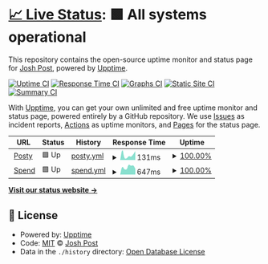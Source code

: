 # [📈 Live Status](https://posty72.github.io/uptime): <!--live status--> **🟩 All systems operational**

This repository contains the open-source uptime monitor and status page for [Josh Post](http://posty.co.nz), powered by [Upptime](https://github.com/upptime/upptime).

[![Uptime CI](https://github.com/posty72/uptime/workflows/Uptime%20CI/badge.svg)](https://github.com/posty72/uptime/actions?query=workflow%3A%22Uptime+CI%22)
[![Response Time CI](https://github.com/posty72/uptime/workflows/Response%20Time%20CI/badge.svg)](https://github.com/posty72/uptime/actions?query=workflow%3A%22Response+Time+CI%22)
[![Graphs CI](https://github.com/posty72/uptime/workflows/Graphs%20CI/badge.svg)](https://github.com/posty72/uptime/actions?query=workflow%3A%22Graphs+CI%22)
[![Static Site CI](https://github.com/posty72/uptime/workflows/Static%20Site%20CI/badge.svg)](https://github.com/posty72/uptime/actions?query=workflow%3A%22Static+Site+CI%22)
[![Summary CI](https://github.com/posty72/uptime/workflows/Summary%20CI/badge.svg)](https://github.com/posty72/uptime/actions?query=workflow%3A%22Summary+CI%22)

With [Upptime](https://upptime.js.org), you can get your own unlimited and free uptime monitor and status page, powered entirely by a GitHub repository. We use [Issues](https://github.com/posty72/uptime/issues) as incident reports, [Actions](https://github.com/posty72/uptime/actions) as uptime monitors, and [Pages](https://posty72.github.io/uptime) for the status page.

<!--start: status pages-->
<!-- This summary is generated by Upptime (https://github.com/upptime/upptime) -->
<!-- Do not edit this manually, your changes will be overwritten -->
<!-- prettier-ignore -->
| URL | Status | History | Response Time | Uptime |
| --- | ------ | ------- | ------------- | ------ |
| <img alt="" src="https://icons.duckduckgo.com/ip3/posty.co.nz.ico" height="13"> [Posty](https://posty.co.nz) | 🟩 Up | [posty.yml](https://github.com/posty72/uptime/commits/HEAD/history/posty.yml) | <details><summary><img alt="Response time graph" src="./graphs/posty/response-time-week.png" height="20"> 131ms</summary><br><a href="https://posty72.github.io/uptime/history/posty"><img alt="Response time 185" src="https://img.shields.io/endpoint?url=https%3A%2F%2Fraw.githubusercontent.com%2Fposty72%2Fuptime%2FHEAD%2Fapi%2Fposty%2Fresponse-time.json"></a><br><a href="https://posty72.github.io/uptime/history/posty"><img alt="24-hour response time 70" src="https://img.shields.io/endpoint?url=https%3A%2F%2Fraw.githubusercontent.com%2Fposty72%2Fuptime%2FHEAD%2Fapi%2Fposty%2Fresponse-time-day.json"></a><br><a href="https://posty72.github.io/uptime/history/posty"><img alt="7-day response time 131" src="https://img.shields.io/endpoint?url=https%3A%2F%2Fraw.githubusercontent.com%2Fposty72%2Fuptime%2FHEAD%2Fapi%2Fposty%2Fresponse-time-week.json"></a><br><a href="https://posty72.github.io/uptime/history/posty"><img alt="30-day response time 176" src="https://img.shields.io/endpoint?url=https%3A%2F%2Fraw.githubusercontent.com%2Fposty72%2Fuptime%2FHEAD%2Fapi%2Fposty%2Fresponse-time-month.json"></a><br><a href="https://posty72.github.io/uptime/history/posty"><img alt="1-year response time 187" src="https://img.shields.io/endpoint?url=https%3A%2F%2Fraw.githubusercontent.com%2Fposty72%2Fuptime%2FHEAD%2Fapi%2Fposty%2Fresponse-time-year.json"></a></details> | <details><summary><a href="https://posty72.github.io/uptime/history/posty">100.00%</a></summary><a href="https://posty72.github.io/uptime/history/posty"><img alt="All-time uptime 100.00%" src="https://img.shields.io/endpoint?url=https%3A%2F%2Fraw.githubusercontent.com%2Fposty72%2Fuptime%2FHEAD%2Fapi%2Fposty%2Fuptime.json"></a><br><a href="https://posty72.github.io/uptime/history/posty"><img alt="24-hour uptime 100.00%" src="https://img.shields.io/endpoint?url=https%3A%2F%2Fraw.githubusercontent.com%2Fposty72%2Fuptime%2FHEAD%2Fapi%2Fposty%2Fuptime-day.json"></a><br><a href="https://posty72.github.io/uptime/history/posty"><img alt="7-day uptime 100.00%" src="https://img.shields.io/endpoint?url=https%3A%2F%2Fraw.githubusercontent.com%2Fposty72%2Fuptime%2FHEAD%2Fapi%2Fposty%2Fuptime-week.json"></a><br><a href="https://posty72.github.io/uptime/history/posty"><img alt="30-day uptime 100.00%" src="https://img.shields.io/endpoint?url=https%3A%2F%2Fraw.githubusercontent.com%2Fposty72%2Fuptime%2FHEAD%2Fapi%2Fposty%2Fuptime-month.json"></a><br><a href="https://posty72.github.io/uptime/history/posty"><img alt="1-year uptime 100.00%" src="https://img.shields.io/endpoint?url=https%3A%2F%2Fraw.githubusercontent.com%2Fposty72%2Fuptime%2FHEAD%2Fapi%2Fposty%2Fuptime-year.json"></a></details>
| <img alt="" src="https://icons.duckduckgo.com/ip3/spend.postmanalwaysdelivers.com.ico" height="13"> [Spend](https://spend.postmanalwaysdelivers.com) | 🟩 Up | [spend.yml](https://github.com/posty72/uptime/commits/HEAD/history/spend.yml) | <details><summary><img alt="Response time graph" src="./graphs/spend/response-time-week.png" height="20"> 647ms</summary><br><a href="https://posty72.github.io/uptime/history/spend"><img alt="Response time 505" src="https://img.shields.io/endpoint?url=https%3A%2F%2Fraw.githubusercontent.com%2Fposty72%2Fuptime%2FHEAD%2Fapi%2Fspend%2Fresponse-time.json"></a><br><a href="https://posty72.github.io/uptime/history/spend"><img alt="24-hour response time 634" src="https://img.shields.io/endpoint?url=https%3A%2F%2Fraw.githubusercontent.com%2Fposty72%2Fuptime%2FHEAD%2Fapi%2Fspend%2Fresponse-time-day.json"></a><br><a href="https://posty72.github.io/uptime/history/spend"><img alt="7-day response time 647" src="https://img.shields.io/endpoint?url=https%3A%2F%2Fraw.githubusercontent.com%2Fposty72%2Fuptime%2FHEAD%2Fapi%2Fspend%2Fresponse-time-week.json"></a><br><a href="https://posty72.github.io/uptime/history/spend"><img alt="30-day response time 526" src="https://img.shields.io/endpoint?url=https%3A%2F%2Fraw.githubusercontent.com%2Fposty72%2Fuptime%2FHEAD%2Fapi%2Fspend%2Fresponse-time-month.json"></a><br><a href="https://posty72.github.io/uptime/history/spend"><img alt="1-year response time 500" src="https://img.shields.io/endpoint?url=https%3A%2F%2Fraw.githubusercontent.com%2Fposty72%2Fuptime%2FHEAD%2Fapi%2Fspend%2Fresponse-time-year.json"></a></details> | <details><summary><a href="https://posty72.github.io/uptime/history/spend">100.00%</a></summary><a href="https://posty72.github.io/uptime/history/spend"><img alt="All-time uptime 99.99%" src="https://img.shields.io/endpoint?url=https%3A%2F%2Fraw.githubusercontent.com%2Fposty72%2Fuptime%2FHEAD%2Fapi%2Fspend%2Fuptime.json"></a><br><a href="https://posty72.github.io/uptime/history/spend"><img alt="24-hour uptime 100.00%" src="https://img.shields.io/endpoint?url=https%3A%2F%2Fraw.githubusercontent.com%2Fposty72%2Fuptime%2FHEAD%2Fapi%2Fspend%2Fuptime-day.json"></a><br><a href="https://posty72.github.io/uptime/history/spend"><img alt="7-day uptime 100.00%" src="https://img.shields.io/endpoint?url=https%3A%2F%2Fraw.githubusercontent.com%2Fposty72%2Fuptime%2FHEAD%2Fapi%2Fspend%2Fuptime-week.json"></a><br><a href="https://posty72.github.io/uptime/history/spend"><img alt="30-day uptime 100.00%" src="https://img.shields.io/endpoint?url=https%3A%2F%2Fraw.githubusercontent.com%2Fposty72%2Fuptime%2FHEAD%2Fapi%2Fspend%2Fuptime-month.json"></a><br><a href="https://posty72.github.io/uptime/history/spend"><img alt="1-year uptime 99.99%" src="https://img.shields.io/endpoint?url=https%3A%2F%2Fraw.githubusercontent.com%2Fposty72%2Fuptime%2FHEAD%2Fapi%2Fspend%2Fuptime-year.json"></a></details>

<!--end: status pages-->

[**Visit our status website →**](https://posty72.github.io/uptime)

## 📄 License

- Powered by: [Upptime](https://github.com/upptime/upptime)
- Code: [MIT](./LICENSE) © [Josh Post](http://posty.co.nz)
- Data in the `./history` directory: [Open Database License](https://opendatacommons.org/licenses/odbl/1-0/)
